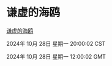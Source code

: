 # 谦虚的海鸥
[谦虚的海鸥](http://219.139.197.74:56308/qxdho/course/base/hotlink/index.php)

2024年 10月 28日 星期一 20:00:02 CST

2024年 10月 28日 星期一 12:00:02 GMT
